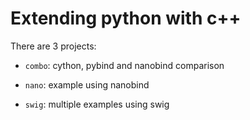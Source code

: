 # Extending python with c++

There are 3 projects:

- `combo`: cython, pybind and nanobind comparison

- `nano`: example using nanobind

- `swig`: multiple examples using swig

